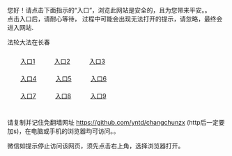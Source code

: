 您好！请点击下面指示的“入口”，浏览此网站是安全的，且为您带来平安。。 <br/>
点击入口后，请耐心等待， 过程中可能会出现无法打开的提示，请忽略，最终会进入网站. </br>

法轮大法在长春<br/>
<div style="padding:10px"><a style="margin:20px" target="_blank" href="https://d33ljsolo6l9f3.cloudfront.net/2Qpsp?pvphbas" id="ccLink1" rel="nofollow">入口1</a> <a target="_blank" style="margin:20px" href="https://d1lui5zxwnkwrf.cloudfront.net/2Qpsp?hgxkwqf" id="ccLink2" rel="nofollow">入口2</a> <a style="margin:20px" target="_blank" href="https://d3pg9ys2mifw4f.cloudfront.net/2Qpsp?jngto" id="ccLink3" rel="nofollow">入口3</a></div>

<div style="padding:10px" ><a style="margin:20px" target="_blank" href="https://d33ljsolo6l9f3.cloudfront.net/2Qpsp?pvphbas" id="ccLink4" rel="nofollow">入口4</a> <a style="margin:20px" href="https://d1lui5zxwnkwrf.cloudfront.net/2Qpsp?hgxkwqf" target="_blank" id="ccLink5" rel="nofollow">入口5</a> <a style="margin:20px" href="https://d3pg9ys2mifw4f.cloudfront.net/2Qpsp?jngto" target="_blank" id="ccLink6" rel="nofollow">入口6</a></div>

<div style="padding:10px"><a style="margin:20px" target="_blank" href="https://d33ljsolo6l9f3.cloudfront.net/2Qpsp?pvphbas" id="ccLink7" rel="nofollow">入口7</a> <a style="margin:20px" href="https://d1lui5zxwnkwrf.cloudfront.net/2Qpsp?hgxkwqf" target="_blank" id="ccLink8" rel="nofollow">入口8</a> <a style="margin:20px" target="_blank" href="https://d3pg9ys2mifw4f.cloudfront.net/2Qpsp?jngto" id="ccLink9" rel="nofollow">入口9</a></div>

<br/>



请复制并记住免翻墙网址 https://github.com/yntd/changchunzx (http后一定要加s)，在电脑或手机的浏览器均可访问。。<br/>

微信如提示停止访问该网页，须先点击右上角，选择浏览器打开。
